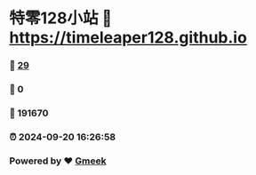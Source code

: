 # 特零128小站 :link: https://timeleaper128.github.io 
### :page_facing_up: [29](https://timeleaper128.github.io/tag.html) 
### :speech_balloon: 0 
### :hibiscus: 191670 
### :alarm_clock: 2024-09-20 16:26:58 
### Powered by :heart: [Gmeek](https://github.com/Meekdai/Gmeek)
